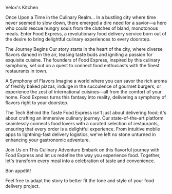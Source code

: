 Velox's Kitchen

Once Upon a Time in the Culinary Realm...
In a bustling city where time never seemed to slow down, there emerged a dire need for a savior—a hero who could rescue hungry souls from the clutches of bland, monotonous meals. Enter Food Express, a revolutionary food delivery service born out of the desire to bring delightful culinary experiences to every doorstep.

The Journey Begins
Our story starts in the heart of the city, where diverse flavors danced in the air, teasing taste buds and igniting a passion for exquisite cuisine. The founders of Food Express, inspired by this culinary symphony, set out on a quest to connect food enthusiasts with the finest restaurants in town.

A Symphony of Flavors
Imagine a world where you can savor the rich aroma of freshly baked pizzas, indulge in the succulence of gourmet burgers, or experience the zest of international cuisines—all from the comfort of your home. Food Express turns this fantasy into reality, delivering a symphony of flavors right to your doorstep.

The Tech Behind the Taste
Food Express isn't just about delivering food; it's about crafting an immersive culinary journey. Our state-of-the-art platform seamlessly connects food lovers with a curated selection of restaurants, ensuring that every order is a delightful experience. From intuitive mobile apps to lightning-fast delivery logistics, we've left no stone unturned in enhancing your gastronomic adventure.

Join Us on This Culinary Adventure
Embark on this flavorful journey with Food Express and let us redefine the way you experience food. Together, let's transform every meal into a celebration of taste and convenience.

Bon appétit!

Feel free to adapt the story to better fit the tone and style of your food delivery project.
